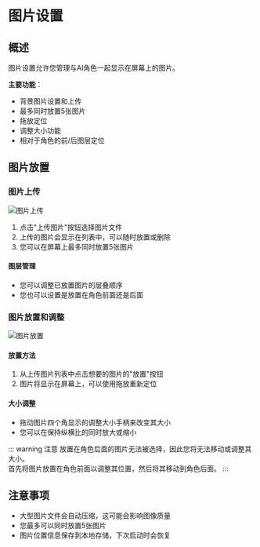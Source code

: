 # 图片设置

## 概述

图片设置允许您管理与AI角色一起显示在屏幕上的图片。

**主要功能**：
- 背景图片设置和上传
- 最多同时放置5张图片
- 拖放定位
- 调整大小功能
- 相对于角色的前/后图层定位

## 图片放置

### 图片上传

![图片上传](/images/image_2dasd.png)

1. 点击"上传图片"按钮选择图片文件
2. 上传的图片会显示在列表中，可以随时放置或删除
3. 您可以在屏幕上最多同时放置5张图片

#### 图层管理
- 您可以调整已放置图片的层叠顺序
- 您也可以设置是放置在角色前面还是后面



### 图片放置和调整

![图片放置](/images/image_af3s4.png)

#### 放置方法
1. 从上传图片列表中点击想要的图片的"放置"按钮
2. 图片将显示在屏幕上，可以使用拖放重新定位

#### 大小调整
- 拖动图片四个角显示的调整大小手柄来改变其大小
- 您可以在保持纵横比的同时放大或缩小

::: warning 注意
放置在角色后面的图片无法被选择，因此您将无法移动或调整其大小。<br>
首先将图片放置在角色前面以调整其位置，然后将其移动到角色后面。
:::

## 注意事项

- 大型图片文件会自动压缩，这可能会影响图像质量
- 您最多可以同时放置5张图片
- 图片位置信息保存到本地存储，下次启动时会恢复